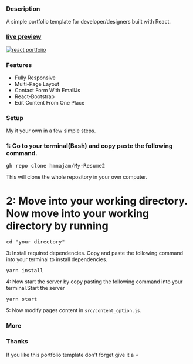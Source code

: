 ### Description

A simple portfolio template for developer/designers built with React. 

### [live preview](https://najamsaeed.vercel.app/)

[![react portfoiio](src/assets/images/react%20portfolio%20gif.gif)](https://ubaimutl.github.io/react-portfolio/)

### Features

- Fully Responsive
- Multi-Page Layout
- Contact Form With EmailJs
- React-Bootstrap
- Edit Content From One Place

### Setup



My it your own in a few simple steps.

### 1: Go to your terminal(Bash) and copy paste the following command.
<pre>gh repo clone hmnajam/My-Resume2</pre>
This will clone the whole repository in your own computer.


# 2: Move into your working directory. Now move into your working directory by running
<pre>cd "your directory"</pre>



3: Install required dependencies. Copy and paste the following command into your terminal to install dependencies.
<pre>yarn install</pre>


4: Now start the server by copy pasting the following command into your terminal.Start the server
<pre>yarn start</pre>



5: Now modify pages content in  `src/content_option.js`.
### More


### Thanks

If you like this portfolio template don't forget give it a ⭐ 

